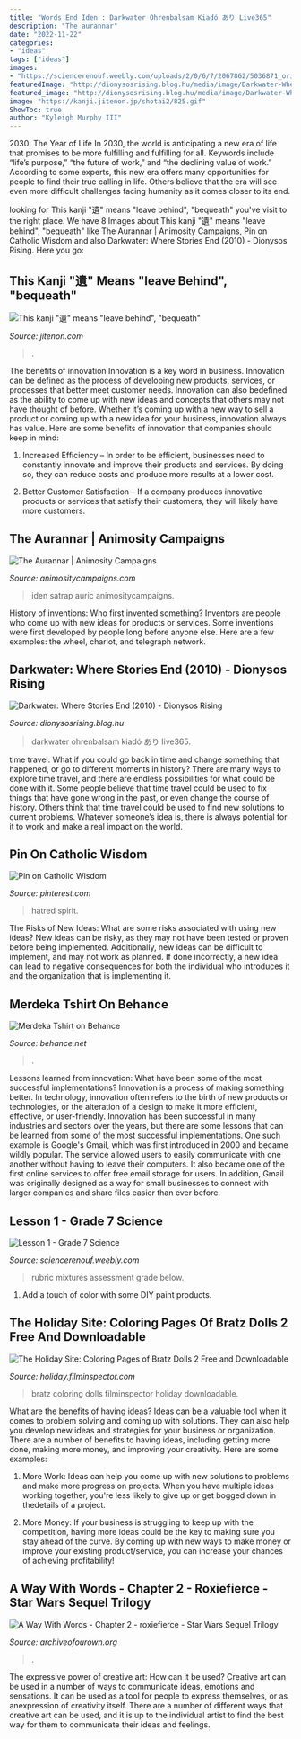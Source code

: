 ```yaml
---
title: "Words End Iden : Darkwater Ohrenbalsam Kiadó あり Live365"
description: "The aurannar"
date: "2022-11-22"
categories:
- "ideas"
tags: ["ideas"]
images:
- "https://sciencerenouf.weebly.com/uploads/2/0/6/7/2067862/5036871_orig.png"
featuredImage: "http://dionysosrising.blog.hu/media/image/Darkwater-Where Stories End.jpg"
featured_image: "http://dionysosrising.blog.hu/media/image/Darkwater-Where Stories End.jpg"
image: "https://kanji.jitenon.jp/shotai2/825.gif"
ShowToc: true
author: "Kyleigh Murphy III"
---
```



2030: The Year of Life
In 2030, the world is anticipating a new era of life that promises to be more fulfilling and fulfilling for all. Keywords include “life’s purpose,” “the future of work,” and “the declining value of work.” According to some experts, this new era offers many opportunities for people to find their true calling in life. Others believe that the era will see even more difficult challenges facing humanity as it comes closer to its end.

	

		
looking for This kanji &quot;遺&quot; means &quot;leave behind&quot;, &quot;bequeath&quot; you've visit to the right place. We have 8 Images about This kanji &quot;遺&quot; means &quot;leave behind&quot;, &quot;bequeath&quot; like The Aurannar | Animosity Campaigns, Pin on Catholic Wisdom and also Darkwater: Where Stories End (2010) - Dionysos Rising. Here you go:
		
    
## This Kanji &quot;遺&quot; Means &quot;leave Behind&quot;, &quot;bequeath&quot;

<img loading=lazy src="https://kanji.jitenon.jp/shotai2/825.gif" onerror="this.onerror=null;this.src='https://tse4.mm.bing.net/th?id=OIP.MU-spJxaHmGRrFG8h-ELpwAAAA&amp;pid=15.1';" alt="This kanji &quot;遺&quot; means &quot;leave behind&quot;, &quot;bequeath&quot;">

_Source: jitenon.com_

>. 

	

The benefits of innovation
Innovation is a key word in business. Innovation can be defined as the process of developing new products, services, or processes that better meet customer needs. Innovation can also bedefined as the ability to come up with new ideas and concepts that others may not have thought of before. Whether it’s coming up with a new way to sell a product or coming up with a new idea for your business, innovation always has value. Here are some benefits of innovation that companies should keep in mind: 
1) Increased Efficiency – In order to be efficient, businesses need to constantly innovate and improve their products and services. By doing so, they can reduce costs and produce more results at a lower cost. 

2) Better Customer Satisfaction – If a company produces innovative products or services that satisfy their customers, they will likely have more customers.

    
## The Aurannar | Animosity Campaigns

<img loading=lazy src="https://animositycampaigns.files.wordpress.com/2021/05/figurehead_iden_aurannar.png?w=1042" onerror="this.onerror=null;this.src='https://tse1.mm.bing.net/th?id=OIP.PAtPX5ZyHMm6OqaPuAw6XwHaK7&amp;pid=15.1';" alt="The Aurannar | Animosity Campaigns">

_Source: animositycampaigns.com_

>iden satrap auric animositycampaigns. 

	

History of inventions: Who first invented something?
Inventors are people who come up with new ideas for products or services. Some inventions were first developed by people long before anyone else. Here are a few examples: the wheel, chariot, and telegraph network.

    
## Darkwater: Where Stories End (2010) - Dionysos Rising

<img loading=lazy src="http://dionysosrising.blog.hu/media/image/Darkwater-Where Stories End.jpg" onerror="this.onerror=null;this.src='https://tse2.mm.bing.net/th?id=OIP.rPnWBwsKaSbX4UtE4yg5lwAAAA&amp;pid=15.1';" alt="Darkwater: Where Stories End (2010) - Dionysos Rising">

_Source: dionysosrising.blog.hu_

>darkwater ohrenbalsam kiadó あり live365. 

	

time travel: What if you could go back in time and change something that happened, or go to different moments in history?
There are many ways to explore time travel, and there are endless possibilities for what could be done with it. Some people believe that time travel could be used to fix things that have gone wrong in the past, or even change the course of history. Others think that time travel could be used to find new solutions to current problems. Whatever someone’s idea is, there is always potential for it to work and make a real impact on the world.

    
## Pin On Catholic Wisdom

<img loading=lazy src="https://i.pinimg.com/736x/6e/66/ee/6e66ee058c9ed4fc91e7e4894f7ff05a.jpg" onerror="this.onerror=null;this.src='https://tse3.mm.bing.net/th?id=OIP.oPp9TlBGQwcVqeCZHjAaKwHaHa&amp;pid=15.1';" alt="Pin on Catholic Wisdom">

_Source: pinterest.com_

>hatred spirit. 

	

The Risks of New Ideas: What are some risks associated with using new ideas?
New ideas can be risky, as they may not have been tested or proven before being implemented. Additionally, new ideas can be difficult to implement, and may not work as planned. If done incorrectly, a new idea can lead to negative consequences for both the individual who introduces it and the organization that is implementing it.

    
## Merdeka Tshirt On Behance

<img loading=lazy src="https://mir-s3-cdn-cf.behance.net/user/230/d83a316921153.5d8d74eb8e5cd.jpg" onerror="this.onerror=null;this.src='https://tse4.mm.bing.net/th?id=OIP.zKz0jg38l07GtGuaEdKaBQAAAA&amp;pid=15.1';" alt="Merdeka Tshirt on Behance">

_Source: behance.net_

>. 

	

Lessons learned from innovation: What have been some of the most successful implementations?
Innovation is a process of making something better. In technology, innovation often refers to the birth of new products or technologies, or the alteration of a design to make it more efficient, effective, or user-friendly. Innovation has been successful in many industries and sectors over the years, but there are some lessons that can be learned from some of the most successful implementations.
One such example is Google's Gmail, which was first introduced in 2000 and became wildly popular. The service allowed users to easily communicate with one another without having to leave their computers. It also became one of the first online services to offer free email storage for users. In addition, Gmail was originally designed as a way for small businesses to connect with larger companies and share files easier than ever before.

    
## Lesson 1 - Grade 7 Science

<img loading=lazy src="https://sciencerenouf.weebly.com/uploads/2/0/6/7/2067862/5036871_orig.png" onerror="this.onerror=null;this.src='https://tse1.mm.bing.net/th?id=OIP.Ueq5607DD7goudLfxao4rwHaDI&amp;pid=15.1';" alt="Lesson 1 - Grade 7 Science">

_Source: sciencerenouf.weebly.com_

>rubric mixtures assessment grade below. 

	

1. Add a touch of color with some DIY paint products.

    
## The Holiday Site: Coloring Pages Of Bratz Dolls 2 Free And Downloadable

<img loading=lazy src="https://1.bp.blogspot.com/-i_IBsmJtaYY/XqNgDPazCwI/AAAAAAAChK0/EmWiIlR8I04jtVpELZ6X5WN-2bu6hTNNQCLcBGAsYHQ/s1600/Bratz_coloring_pages_coloring.filminspector.com_1a.jpg" onerror="this.onerror=null;this.src='https://tse1.mm.bing.net/th?id=OIP.93HBnGKJgeCZVmY-m3Ye0AHaFj&amp;pid=15.1';" alt="The Holiday Site: Coloring Pages of Bratz Dolls 2 Free and Downloadable">

_Source: holiday.filminspector.com_

>bratz coloring dolls filminspector holiday downloadable. 

	

What are the benefits of having ideas?
Ideas can be a valuable tool when it comes to problem solving and coming up with solutions. They can also help you develop new ideas and strategies for your business or organization. There are a number of benefits to having ideas, including getting more done, making more money, and improving your creativity. Here are some examples:
1. More Work: Ideas can help you come up with new solutions to problems and make more progress on projects. When you have multiple ideas working together, you're less likely to give up or get bogged down in thedetails of a project.

2. More Money: If your business is struggling to keep up with the competition, having more ideas could be the key to making sure you stay ahead of the curve. By coming up with new ways to make money or improve your existing product/service, you can increase your chances of achieving profitability!

    
## A Way With Words - Chapter 2 - Roxiefierce - Star Wars Sequel Trilogy

<img loading=lazy src="https://i.imgur.com/ZxaPN5x.png" onerror="this.onerror=null;this.src='https://tse2.mm.bing.net/th?id=OIP.7o1-MWb_CqtnAbJL0_bg9gHaPX&amp;pid=15.1';" alt="A Way With Words - Chapter 2 - roxiefierce - Star Wars Sequel Trilogy">

_Source: archiveofourown.org_

>. 

	

The expressive power of creative art: How can it be used?
Creative art can be used in a number of ways to communicate ideas, emotions and sensations. It can be used as a tool for people to express themselves, or as anexpression of creativity itself. There are a number of different ways that creative art can be used, and it is up to the individual artist to find the best way for them to communicate their ideas and feelings.

